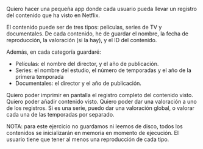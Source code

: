 Quiero hacer una pequeña app donde cada usuario pueda llevar un registro del contenido que ha visto en Netflix.

El contenido puede ser de tres tipos: películas, series de TV y documentales. De cada contenido, he de guardar el nombre, la fecha de reproducción, la valoración (si la hay), y el ID del contenido.

Además, en cada categoría guardaré:
-	Películas: el nombre del director, y el año de publicación.
-	Series: el nombre del estudio, el número de temporadas y el año de la primera temporada
-	Documentales: el director y el año de publicación.

Quiero poder imprimir en pantalla el registro completo del contenido visto.
Quiero poder añadir contenido visto.
Quiero poder dar una valoración a uno de los registros.
Si es una serie, puedo dar una valoración global, o valorar cada una de las temporadas por separado.

NOTA: para este ejercicio no guardamos ni leemos de disco, todos los contenidos se inicializarán en memoria en momento de ejecución. El usuario tiene que tener al menos una reproducción de cada tipo.

